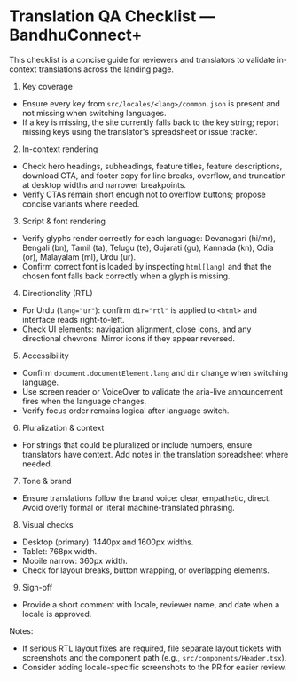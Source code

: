 # Translation QA Checklist — BandhuConnect+

This checklist is a concise guide for reviewers and translators to validate in-context translations across the landing page.

1) Key coverage
- Ensure every key from `src/locales/<lang>/common.json` is present and not missing when switching languages.
- If a key is missing, the site currently falls back to the key string; report missing keys using the translator's spreadsheet or issue tracker.

2) In-context rendering
- Check hero headings, subheadings, feature titles, feature descriptions, download CTA, and footer copy for line breaks, overflow, and truncation at desktop widths and narrower breakpoints.
- Verify CTAs remain short enough not to overflow buttons; propose concise variants where needed.

3) Script & font rendering
- Verify glyphs render correctly for each language: Devanagari (hi/mr), Bengali (bn), Tamil (ta), Telugu (te), Gujarati (gu), Kannada (kn), Odia (or), Malayalam (ml), Urdu (ur).
- Confirm correct font is loaded by inspecting `html[lang]` and that the chosen font falls back correctly when a glyph is missing.

4) Directionality (RTL)
- For Urdu (`lang="ur"`): confirm `dir="rtl"` is applied to `<html>` and interface reads right-to-left.
- Check UI elements: navigation alignment, close icons, and any directional chevrons. Mirror icons if they appear reversed.

5) Accessibility
- Confirm `document.documentElement.lang` and `dir` change when switching language.
- Use screen reader or VoiceOver to validate the aria-live announcement fires when the language changes.
- Verify focus order remains logical after language switch.

6) Pluralization & context
- For strings that could be pluralized or include numbers, ensure translators have context. Add notes in the translation spreadsheet where needed.

7) Tone & brand
- Ensure translations follow the brand voice: clear, empathetic, direct. Avoid overly formal or literal machine-translated phrasing.

8) Visual checks
- Desktop (primary): 1440px and 1600px widths.
- Tablet: 768px width.
- Mobile narrow: 360px width.
- Check for layout breaks, button wrapping, or overlapping elements.

9) Sign-off
- Provide a short comment with locale, reviewer name, and date when a locale is approved.

Notes:
- If serious RTL layout fixes are required, file separate layout tickets with screenshots and the component path (e.g., `src/components/Header.tsx`).
- Consider adding locale-specific screenshots to the PR for easier review.

